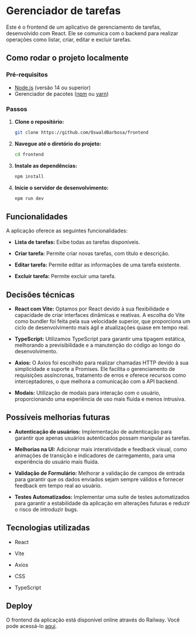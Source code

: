 # Gerenciador de tarefas

Este é o frontend de um aplicativo de gerenciamento de tarefas, desenvolvido com React. Ele se comunica com o backend para realizar operações como listar, criar, editar e excluir tarefas.

## Como rodar o projeto localmente

### Pré-requisitos

- [Node.js](https://nodejs.org/) (versão 14 ou superior)
- Gerenciador de pacotes ([npm](https://www.npmjs.com/) ou [yarn](https://yarnpkg.com/))

### Passos

1. **Clone o repositório:**
   
   ```bash
   git clone https://github.com/OswaldBarbosa/frontend
   ```
   
2. **Navegue até o diretório do projeto:**
   
   ```bash
   cd frontend
   ```
   
3. **Instale as dependências:**
 
   ```bash
   npm install
   ```

4. **Inicie o servidor de desenvolvimento:**

   ```bash
   npm run dev
   ```

## Funcionalidades

A aplicação oferece as seguintes funcionalidades:

* **Lista de tarefas:** Exibe todas as tarefas disponíveis.

* **Criar tarefa:** Permite criar novas tarefas, com título e descrição.

* **Editar tarefa:** Permite editar as informações de uma tarefa existente.

* **Excluir tarefa:** Permite excluir uma tarefa.

## Decisões técnicas

* **React com Vite:** Optamos por React devido à sua flexibilidade e capacidade de criar interfaces dinâmicas e reativas. A escolha do Vite como bundler foi feita pela sua velocidade superior, que proporciona um ciclo de desenvolvimento mais ágil e atualizações quase em tempo real.

* **TypeScript:** Utilizamos TypeScript para garantir uma tipagem estática, melhorando a previsibilidade e a manutenção do código ao longo do desenvolvimento.

* **Axios:** O Axios foi escolhido para realizar chamadas HTTP devido à sua simplicidade e suporte a Promises. Ele facilita o gerenciamento de requisições assíncronas, tratamento de erros e oferece recursos como interceptadores, o que melhora a comunicação com a API backend.

* **Modais:** Utilização de modais para interação com o usuário, proporcionando uma experiência de uso mais fluida e menos intrusiva.

## Possíveis melhorias futuras

* **Autenticação de usuários:** Implementação de autenticação para garantir que apenas usuários autenticados possam manipular as tarefas.

* **Melhorias na UI:** Adicionar mais interatividade e feedback visual, como animações de transição e indicadores de carregamento, para uma experiência do usuário mais fluida.

* **Validação de Formulário:** Melhorar a validação de campos de entrada para garantir que os dados enviados sejam sempre válidos e fornecer feedback em tempo real ao usuário.
  
* **Testes Automatizados:** Implementar uma suíte de testes automatizados para garantir a estabilidade da aplicação em alterações futuras e reduzir o risco de introduzir bugs.

## Tecnologias utilizadas

* React

* Vite

* Axios

* CSS

* TypeScript

## Deploy

O frontend da aplicação está disponível online através do Railway. Você pode acessá-lo [aqui](https://frontend-production-5d8c.up.railway.app/).
